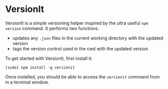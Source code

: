 # VersionIt

VersionIt is a simple versioning helper inspired by the ultra useful `npm version` command.  It performs two functions:

- updates any `.json` files in the current working directory with the updated version
- tags the version control used in the cwd with the updated version

To get started with VersionIt, first install it:

```
[sudo] npm install -g versionit
```

Once installed, you should be able to access the `versionit` command from in a terminal window.